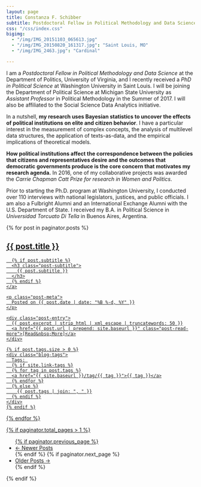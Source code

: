 ```yaml
---
layout: page
title: Constanza F. Schibber
subtitle: Postdoctoral Fellow in Political Methodology and Data Science
css: "/css/index.css"
bigimg:
  - "/img/IMG_20151103_065613.jpg"
  - "/img/IMG_20150820_161317.jpg": "Saint Louis, MO"
  - "/img/IMG_2463.jpg": "Cardinal"

---
```


I am a *Postdoctoral Fellow in Political Methodology and Data Science* at the Department of Politics, University of Virginia, and I recently received a *PhD in Political Science* at Washington University in Saint Louis. I will be joining the Department of Political Science at Michigan State University as *Assistant Professor* in Political Methodology in the Summer of 2017. I will also be affiliated to the Social Science Data Analytics initiative. 

In a nutshell, **my research uses Bayesian statistics to uncover the effects of political institutions on elite and citizen behavior**. I have a particular interest in the measurement of complex concepts, the analysis of multilevel data structures, the application of texts-as-data, and the empirical implications of theoretical models.

**How political institutions affect the correspondence between the policies that citizens and representatives desire and the outcomes that democratic governments produce is the core concern that motivates my research agenda.**  In 2016, one of my collaborative projects was awarded the *Carrie Chapman Catt Prize for research in Women and Politics*. 

Prior to starting the Ph.D. program at Washington University, I conducted over 110 interviews with national legislators, justices, and public officials. I am also a Fulbright Alumni and an International Exchange Alumni with the U.S. Department of State. I received my B.A. in Political Science in *Universidad Torcuato Di Tella* in Buenos Aires, Argentina.  


<div class="posts-list">
  {% for post in paginator.posts %}
  <article class="post-preview">
    <a href="{{ post.url | prepend: site.baseurl }}">
	  <h2 class="post-title">{{ post.title }}</h2>

	  {% if post.subtitle %}
	  <h3 class="post-subtitle">
	    {{ post.subtitle }}
	  </h3>
	  {% endif %}
    </a>

    <p class="post-meta">
      Posted on {{ post.date | date: "%B %-d, %Y" }}
    </p>

    <div class="post-entry">
      {{ post.excerpt | strip_html | xml_escape | truncatewords: 50 }}
	  <a href="{{ post.url | prepend: site.baseurl }}" class="post-read-more">[Read&nbsp;More]</a>
    </div>

    {% if post.tags.size > 0 %}
    <div class="blog-tags">
      Tags: 
      {% if site.link-tags %}
      {% for tag in post.tags %}
      <a href="{{ site.baseurl }}/tag/{{ tag }}">{{ tag }}</a>
      {% endfor %}
      {% else %}
        {{ post.tags | join: ", " }}
      {% endif %}
    </div>
    {% endif %}

   </article>
  {% endfor %}
</div>

{% if paginator.total_pages > 1 %}
<ul class="pager main-pager">
  {% if paginator.previous_page %}
  <li class="previous">
    <a href="{{ paginator.previous_page_path | prepend: site.baseurl | replace: '//', '/' }}">&larr; Newer Posts</a>
  </li>
  {% endif %}
  {% if paginator.next_page %}
  <li class="next">
    <a href="{{ paginator.next_page_path | prepend: site.baseurl | replace: '//', '/' }}">Older Posts &rarr;</a>
  </li>
  {% endif %}
</ul>
{% endif %}
